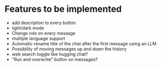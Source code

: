 # Features to be implemented

- add description to every button
- light/dark mode
- Change role on every message
- multiple language support
- Automatic rename title of the chat after the first message using an LLM
- Possibility of moving messages up and down the history
- web search toggle like hugging chat?
- "Run and overwrite" button on messages?